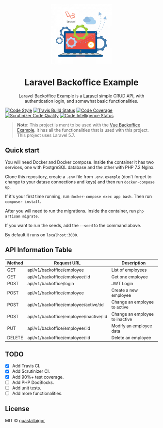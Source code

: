 <div align="center">
  <img src="./public/logo-icon.png" width="200px">
  <h1>Laravel Backoffice Example</h1>
</div>

<p align="center">
  Laravel Backoffice Example is a <a href="https://laravel.com/">Laravel</a> simple CRUD API, with authentication login, and somewhat basic functionalities.
</p>

[![Code Style](https://img.shields.io/badge/code%20style-PSR--2-orange.svg)](https://www.php-fig.org/psr/psr-2/)
[![Travis Build Status](https://travis-ci.org/guastallaigor/laravel-backoffice-example.svg?branch=master)](https://travis-ci.org/guastallaigor/laravel-backoffice-example)
[![Code Coverage](https://scrutinizer-ci.com/g/guastallaigor/laravel-backoffice-example/badges/coverage.png?b=master)](https://scrutinizer-ci.com/g/guastallaigor/laravel-backoffice-example/?branch=master)
[![Scrutinizer Code Quality](https://scrutinizer-ci.com/g/guastallaigor/laravel-backoffice-example/badges/quality-score.png?b=master)](https://scrutinizer-ci.com/g/guastallaigor/laravel-backoffice-example/?branch=master)
[![Code Intelligence Status](https://scrutinizer-ci.com/g/guastallaigor/laravel-backoffice-example/badges/code-intelligence.svg?b=master)](https://scrutinizer-ci.com/code-intelligence)

> **Note:** This project is ment to be used with the [Vue Backoffice Example](https://github.com/guastallaigor/vue-backoffice-example).
> It has all the functionalities that is used with this project.
> This project uses Laravel 5.7.

## Quick start

You will need Docker and Docker compose. Inside the container it has two services, one with PostgreSQL database and the other with PHP 7.2 Nginx.

Clone this repository, create a `.env` file from `.env.example` (don't forget to change to your datase connections and keys) and then run `docker-compose up`.

If it's your first time running, run `docker-compose exec app bash`. Then run `composer install`.

After you will need to run the migrations. Inside the container, run `php artisan migrate`.

If you want to run the seeds, add the `--seed` to the command above.

By default it runs on `localhost:3000`.

## API Information Table

Method | Request URL | Description
--- | --- | ---
GET | api/v1/backoffice/employee | List of employees
GET | api/v1/backoffice/employee/:id | Get one employee
POST | api/v1/backoffice/login | JWT Login
POST | api/v1/backoffice/employee | Create a new employee
POST | api/v1/backoffice/employee/active/:id | Change an employee to active
POST | api/v1/backoffice/employee/inactive/:id | Change an employee to inactive
PUT | api/v1/backoffice/employee/:id | Modify an employee data
DELETE | api/v1/backoffice/employee/:id | Delete an employee

## TODO

* [X] Add Travis CI.
* [X] Add Scrutinizer CI.
* [X] Add 90%+ test coverage.
* [ ] Add PHP DocBlocks.
* [ ] Add unit tests.
* [ ] Add more functionalities.

## License

MIT © [guastallaigor](https://github.com/guastallaigor)
